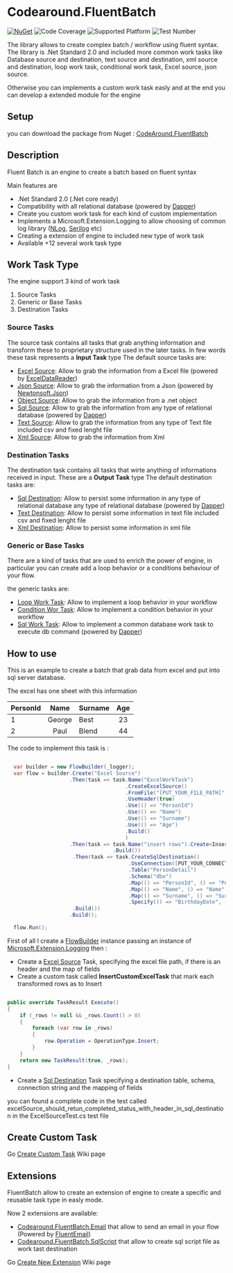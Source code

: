 # Codearound.FluentBatch

[![NuGet](https://img.shields.io/badge/nuget-v1.0.3-blue)](https://www.nuget.org/packages/CodeAround.FluentBatch/) ![Code Coverage](https://img.shields.io/badge/Code%20Coverage-92%25-green) ![Supported Platform](https://img.shields.io/badge/Supported%20Platform-.net%20Standard%202.0-yellow) ![Test Number](https://img.shields.io/badge/Test%20Number-%23109-red)

The library allows to create complex batch / workflow using fluent syntax. The library is .Net Standard 2.0 and included more common work tasks like Database source and destination, text source and destination, xml source and destination, loop work task, conditional work task, Excel source, json source. 

Otherwise you can implements a custom work task easly and at the end you can develop a extended module for the engine

## Setup

you can download the package from Nuget : [CodeAround.FluentBatch](https://www.nuget.org/packages/CodeAround.FluentBatch/) 

## Description

Fluent Batch is an engine to create a batch based on fluent syntax

Main features are
- .Net Standard 2.0 (.Net core ready)
- Compatibility with all relational database (powered by [Dapper](https://www.nuget.org/packages/Dapper/))
- Create you custom work task for each kind of custom implementation
- Implements a Microsoft.Extension.Logging to allow choosing of common log library ([NLog](https://www.nuget.org/packages/Nlog/), [Serilog](https://www.nuget.org/packages/Serilog/) etc)
- Creating a extension of engine to included new type of work task
- Available +12 several work task type

## Work Task Type

The engine support 3 kind of work task
1) Source Tasks
2) Generic or Base Tasks
3) Destination Tasks

### Source Tasks
The source task contains all tasks that grab anything information and transform these to proprietary structure used in the later tasks. In few words these task represents a **Input Task** type
The default source tasks are:

- [Excel Source](https://github.com/CodearoundHub/Codearound.FluentBatch/wiki/Excel-Source): Allow to grab the information from a Excel file (powered by [ExcelDataReader](https://www.nuget.org/packages/ExcelDataReader/))
- [Json Source](https://github.com/CodearoundHub/Codearound.FluentBatch/wiki/Json-Source): Allow to grab the information from a Json (powered by [Newtonsoft.Json](https://www.nuget.org/packages/Newtonsoft.Json/))
- [Object Source](https://github.com/CodearoundHub/Codearound.FluentBatch/wiki/Object-Source): Allow to grab the information from a .net object
- [Sql Source](https://github.com/CodearoundHub/Codearound.FluentBatch/wiki/Sql-Source): Allow to grab the information from any type of relational database (powered by [Dapper](https://www.nuget.org/packages/Dapper/))
- [Text Source](https://github.com/CodearoundHub/Codearound.FluentBatch/wiki/Text-Source): Allow to grab the information from any type of Text file included csv and fixed lenght file
- [Xml Source](https://github.com/CodearoundHub/Codearound.FluentBatch/wiki/Xml-Source): Allow to grab the information from Xml

### Destination Tasks
The destination task contains all tasks that wirte anything of informations received in input. These are a **Output Task** type
The default destination tasks are:

- [Sql Destination](https://github.com/CodearoundHub/Codearound.FluentBatch/wiki/Sql-Destination): Allow to persist some information in any type of relational database any type of relational database (powered by [Dapper](https://www.nuget.org/packages/Dapper/))
- [Text Destination](https://github.com/CodearoundHub/Codearound.FluentBatch/wiki/Text-Destination): Allow to persist some information in text file included csv and fixed lenght file
- [Xml Destination](https://github.com/CodearoundHub/Codearound.FluentBatch/wiki/Xml-Destination): Allow to persist some information in xml file

### Generic or Base Tasks
There are a kind of tasks that are used to enrich the power of engine, in particular you can create add a loop behavior or a conditions behaviour of your flow.

the generic tasks are:

- [Loop Work Task](https://github.com/CodearoundHub/Codearound.FluentBatch/wiki/Loop-Task): Allow to implement a loop behavior in your workflow
- [Condition Wor Task](https://github.com/CodearoundHub/Codearound.FluentBatch/wiki/Condition-Task): Allow to implement a condition behavior in your workflow
- [Sql Work Task](https://github.com/CodearoundHub/Codearound.FluentBatch/wiki/Sql-Task): Allow to implement a common database work task to execute db command (powered by [Dapper](https://www.nuget.org/packages/Dapper/))


## How to use

This is an example to create a batch that grab data from excel and put into sql server database.

The excel has one sheet with this information

|PersonId|Name|Surname|Age|
| ------------------- | :------------------: | ------------------- | :------------------: |
|1|George|Best|23|
|2|Paul|Blend|44|

The code to implement this task is :

```csharp

  var builder = new FlowBuilder(_logger);
  var flow = builder.Create("Excel Source")
                    .Then(task => task.Name("ExcelWorkTask")
                                      .CreateExcelSource()
                                      .FromFile("[PUT_YOUR_FILE_PATH]")
                                      .UseHeader(true)
                                      .Use(() => "PersonId")
                                      .Use(() => "Name")
                                      .Use(() => "Surname")
                                      .Use(() => "Age")
                                      .Build()
                                      )
                    .Then(task => task.Name("insert rows").Create<InsertCustomExcelTask>()
                                  .Build())
                     .Then(task => task.CreateSqlDestination()
                                       .UseConnection([PUT_YOUR_CONNECTION_STRING])
                                       .Table("PersonDetail")
                                       .Schema("dbo")
                                       .Map(() => "PersonId", () => "PersonId", true)
                                       .Map(() => "Name", () => "Name", false)
                                       .Map(() => "Surname", () => "Surname", false)
                                       .Specify(() => "BirthdayDate", () => DateTime.Now)
                     .Build())
                    .Build();

  flow.Run();
```

First of all I create a [FlowBuilder](https://github.com/CodearoundHub/Codearound.FluentBatch/wiki/Flow-Builder) instance passing an instance of [Microsoft.Extension.Logging](https://github.com/CodearoundHub/Codearound.FluentBatch/wiki/Logging) then :
- Create a [Excel Source](https://github.com/CodearoundHub/Codearound.FluentBatch/wiki/Excel-Source) Task, specifying the excel file path, if there is an header and the map of fields 
- Create a custom task called **InsertCustomExcelTask** that mark each transformed rows as to Insert

```csharp

public override TaskResult Execute()
{
    if (_rows != null && _rows.Count() > 0)
    {
        foreach (var row in _rows)
        {
            row.Operation = OperationType.Insert;
        }
    }
    return new TaskResult(true, _rows);
}

```
- Create a [Sql Destination](https://github.com/CodearoundHub/Codearound.FluentBatch/wiki/Sql-Destination) Task specifying a destination table, schema, connection string and the mapping of fields

you can found a complete code in the test called excelSource_should_retun_completed_status_with_header_in_sql_destination in the ExcelSourceTest.cs test file

## Create Custom Task

Go [Create Custom Task](https://github.com/CodearoundHub/Codearound.FluentBatch/wiki/Create-New-Custom-Task) Wiki page

## Extensions

FluentBatch allow to create an extension of engine to create a specific and reusable task type in easly mode. 

Now 2 extensions are available:
- [Codearound.FluentBatch.Email](https://www.nuget.org/packages/Codearound.FluentBatch.Email/) that allow to send an email in your flow (Powered by [FluentEmail](https://www.nuget.org/packages/FluentEmail.Core/)) 
- [Codearound.FluentBatch.SqlScript](https://www.nuget.org/packages/Codearound.FluentBatch.SqlScript/) that allow to create sql script file as work tast destination

Go [Create New Extension](https://github.com/CodearoundHub/Codearound.FluentBatch/wiki/Create-New-Extension) Wiki page
